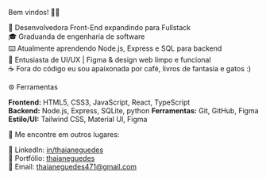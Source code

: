 Bem vindos! 👋🏻

👾 Desenvolvedora Front-End expandindo para Fullstack <br>
🎓 Graduanda de engenharia de software <br>
⌨️ Atualmente aprendendo Node.js, Express e SQL para backend <br>
📱 Entusiasta de UI/UX | Figma & design web limpo e funcional  
☕ Fora do código eu sou apaixonada por café, livros de fantasia e gatos :)


⚙️ Ferramentas <br>

**Frontend:** HTML5, CSS3, JavaScript, React, TypeScript  
**Backend:** Node.js, Express, SQLite, python 
**Ferramentas:** Git, GitHub, Figma <br>
**Estilo/UI:** Tailwind CSS, Material UI, Figma  

💼 Me encontre em outros lugares:  

🔗 LinkedIn: [in/thaianeguedes](https://www.linkedin.com/in/thaianeguedes/)
  <br>
🔮 Portfólio: [thaianeguedes](https://thaianeguedes.vercel.app/) <br>
📧 Email: [thaianeguedes471@gmail.com](mailto:thaianeguedes471@email.com)
